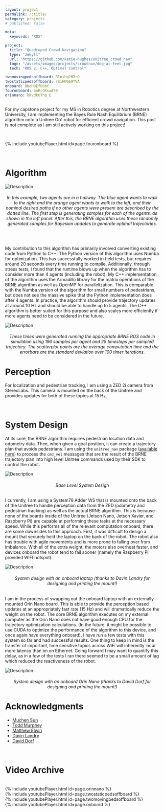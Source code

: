 ```yaml
---
layout: project
permalink: /:title/
category: projects
# published: false

meta:
  keywords: "ROS"

project:
  title: "Quadruped Crowd Navigation"
  type: "Jekyll"
  url: "https://github.com/katie-hughes/unitree_crowd_nav"
  logo: "/assets/images/projects/crowdnav/dog-at-feet.jpg"
  tech: "ROS 2, C++, Optimal Control"

twomovingpedsoffboard: B1oihg262rQ
twostaticpedsoffboard: rSiHWG69YVA
onboard: BboH0EfObbY
fouronboard: aoRcOXswA70
orinnano: kkvdkUThQ_E
---
```


For my capstone project for my MS in Robotics degree at Northwestern University, I am implementing the Bayes Rule Nash Equilibrium (BRNE) algorithm onto a Unitree Go1 robot for efficient crowd navigation. This post is not complete as I am still actively working on this project!

<br>

{% include youtubePlayer.html id=page.fouronboard %}

<!-- <br> -->

<!-- {% include youtubePlayer.html id=page.onboard %} -->

<br>

# Algorithm

![Description](/assets/images/projects/crowdnav/BRNE-visualization.png)
<center><h6>In this example, two agents are in a hallway. The blue agent wants to walk to the right and the orange agent wants to walk to the left, and their nominal desired paths if no other agents were present are described by the dotted line. The first step is generating samples for each of the agents, as shown in the left panel. After this, the BRNE algorithm uses these randomly generated samples for Bayesian updates to generate optimal trajectories. </h6></center>

<br>

My contribution to this algorithm has primarily involved converting existing code from Python to C++. The Python version of this algorithm uses Numba for optimization. This has successfully worked in field tests, but requires around 20 seconds every time running to compile. Additionally, through stress tests, I found that the runtime blows up when the algorithm has to consider more than 4 agents (including the robot). My C++ implementation of the algorithm uses the Armadillo library for the matrix operations of the BRNE algorithm as well as OpenMP for parallelization. This is comparable with the Numba version of the algorithm for small numbers of pedestrians, but does not see the massive spike that the Python implementation does after 4 agents. In practice, the algorithm should provide trajectory updates at around 10 Hz and should be able to handle up to 5 agents. The C++ algorithm is better suited for this purpose and also scales more efficiently if more agents need to be considered in the future. 

![Description](/assets/images/projects/crowdnav/brne_speed_errorbar_cutoff8.png)
<center><h6>These times were generated running the appropriate BRNE ROS node in simulation using 196 samples per agent and 25 timesteps per sampled trajectory. The scatterplot points are the average computation time and the errorbars are the standard deviation over 100 timer iterations. </h6></center>

# Perception

For localization and pedestrian tracking, I am using a ZED 2i camera from StereoLabs. This camera is mounted on the back of the Unitree and provides updates for both of these topics at 15 Hz.

<br>

# System Design

At its core, the BRNE algorithm requires pedestrian location data and odometry data. Then, when given a goal position, it can create a trajectory plan that avoids pedestrians. I am using the `unitree_nav` package 
(<a href="https://github.com/ngmor/unitree_nav" target="_blank"><u>available here</u></a>) to process the `cmd_vel` messages that are the result of the BRNE trajectory plan into high level Unitree commands used by their SDK to control the robot. 

![Description](/assets/images/projects/crowdnav/SystemDesignBase.png)
<center><h6>Base Level System Design</h6></center>

I currently, I am using a System76 Adder WS that is mounted onto the back of the Unitree to handle perception data from the ZED (odometry and pedestrian tracking) as well as the actual BRNE algorithm. This is because none of the boards inside of the Unitree (Jetson Nano, Jetson Xavier, and Raspberry Pi) are capable at performing these tasks at the necessary speed. While this performs all of the relevant computation onboard, there are some downsides to this approach. First, it was difficult to design a mount that securely held the laptop on the back of the robot. The robot also has trouble with agile movements and is more prone to falling over from imbalance. With all of the extra weight, the motors also overheat faster, and devices onboard the robot tend to fail sooner (namely the Raspberry Pi provided WIFI hotspot).

![Description](/assets/images/projects/crowdnav/LaptopMountDesign.png)
<center><h6>System design with an onboard laptop (thanks to Davin Landry for designing and printing the mount!)</h6></center>

I am in the process of swapping out the onboard laptop with an externally mounted Orin Nano board. This is able to provide the perception based updates at an appropriately fast rate (15 Hz) and will dramatically reduce the weight on the robot. The core BRNE algorithm executes on my external computer as the Orin Nano does not have good enough CPU for the trajectory optimization calculations. (In the future, it might be possible to use CUDA to optimize the performance of the algorithm to this device, and once again have everything onboard). I have run a few tests with this system so far and had successful results. One thing to keep in mind is the transfer of important, time sensitive topics across WiFi will inherently incur more latency than on on Ethernet. Going forward I may want to quantify this delay, as in a few of the tests I ran there seemed to be a small amount of lag which reduced the reactiveness of the robot.

![Description](/assets/images/projects/crowdnav/OrinNanoDesign.png)
<center><h6>System design with an onboard Orin Nano (thanks to David Dorf for designing and printing the mount!)</h6></center>

# Acknowledgments

*  <a href="https://muchen-sun.com/" target="_blank"><u>Muchen Sun</u></a>
*  <a href="https://murpheylab.github.io/" target="_blank"><u>Todd Murphey</u></a>
*  <a href="https://robotics.northwestern.edu/people/profiles/faculty/elwin-matt.html" target="_blank"><u>Matthew Elwin</u></a>
*  <a href="https://dlandry97.github.io/Davin_Landry/" target="_blank"><u>Davin Landry</u></a>
*  <a href="https://www.daviddorf.com/" target="_blank"><u>David Dorf</u></a>


<br>

# Video Archive
<br>
{% include youtubePlayer.html id=page.orinnano %}
<br>
{% include youtubePlayer.html id=page.twostaticpedsoffboard %}
<br>
{% include youtubePlayer.html id=page.twomovingpedsoffboard %}
<br>
{% include youtubePlayer.html id=page.onboard %}




<br><br>

